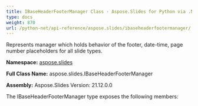 ```yaml
---
title: IBaseHeaderFooterManager Class - Aspose.Slides for Python via .NET - API Reference
type: docs
weight: 870
url: /python-net/api-reference/aspose.slides/ibaseheaderfootermanager/
---
```


Represents manager which holds behavior of the footer, date-time, page number placeholders for all slide types.

**Namespace:** [aspose.slides](/python-net/api-reference/aspose.slides/)

**Full Class Name:** aspose.slides.IBaseHeaderFooterManager

**Assembly:**  Aspose.Slides Version: 21.12.0.0

The IBaseHeaderFooterManager type exposes the following members:
